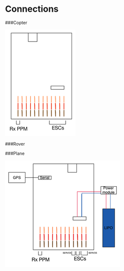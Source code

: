 # Connections

###Copter

![rover](../img/ConexionesPXF.png)

###Rover

###Plane


![plane](../img/conexiones_plane.png)

